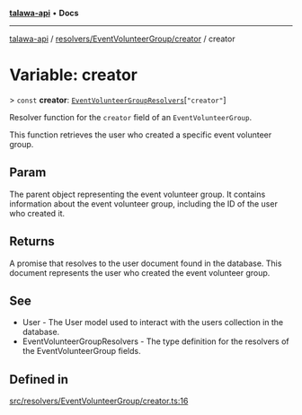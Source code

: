 [**talawa-api**](../../../../README.md) • **Docs**

***

[talawa-api](../../../../modules.md) / [resolvers/EventVolunteerGroup/creator](../README.md) / creator

# Variable: creator

\> `const` **creator**: [`EventVolunteerGroupResolvers`](../../../../types/generatedGraphQLTypes/type-aliases/EventVolunteerGroupResolvers.md)\[`"creator"`\]

Resolver function for the `creator` field of an `EventVolunteerGroup`.

This function retrieves the user who created a specific event volunteer group.

## Param

The parent object representing the event volunteer group. It contains information about the event volunteer group, including the ID of the user who created it.

## Returns

A promise that resolves to the user document found in the database. This document represents the user who created the event volunteer group.

## See

 - User - The User model used to interact with the users collection in the database.
 - EventVolunteerGroupResolvers - The type definition for the resolvers of the EventVolunteerGroup fields.

## Defined in

[src/resolvers/EventVolunteerGroup/creator.ts:16](https://github.com/PalisadoesFoundation/talawa-api/blob/5e38dbf44e47f2fc703410fad29ab5c8f7f26c77/src/resolvers/EventVolunteerGroup/creator.ts#L16)
